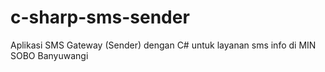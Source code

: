 c-sharp-sms-sender
==================

Aplikasi SMS Gateway (Sender) dengan C# untuk layanan sms info di MIN SOBO Banyuwangi
